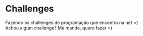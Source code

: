# Challenges
Fazendo os challenges de programação que encontro na net =)<br>
Achou algum challenge? Me mande, quero fazer =)
